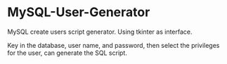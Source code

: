 # MySQL-User-Generator
MySQL create users script generator. Using tkinter as interface.

Key in the database, user name, and password, then select the privileges for the user, can generate the SQL script.
